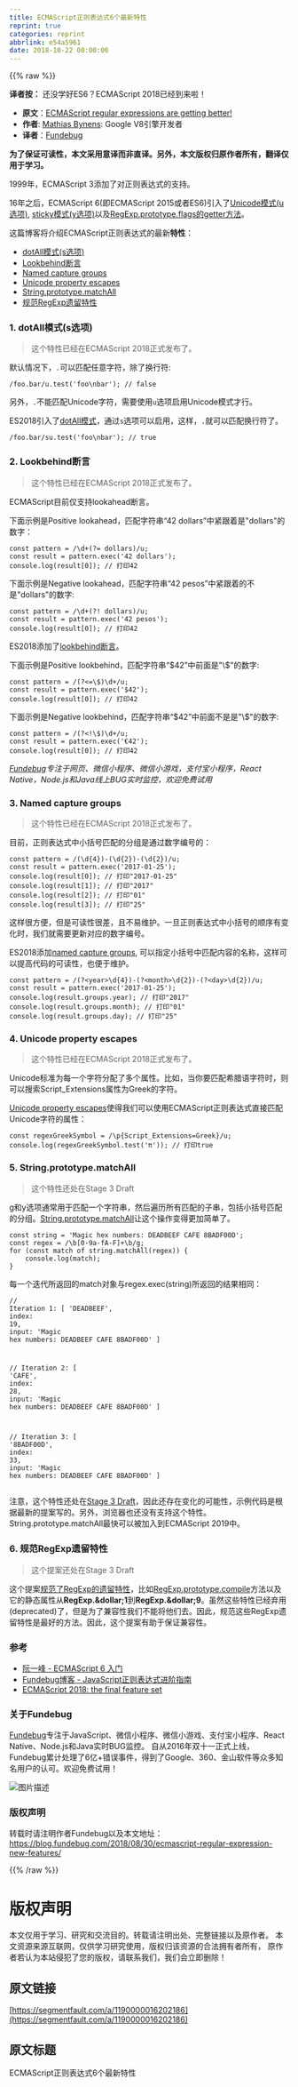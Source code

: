 ```yaml
---
title: ECMAScript正则表达式6个最新特性
reprint: true
categories: reprint
abbrlink: e54a5961
date: 2018-10-22 00:00:00
---
```


{{% raw %}}

                    
<p><strong>译者按：</strong> 还没学好ES6？ECMAScript 2018已经到来啦！</p>
<ul>
<li>
<strong>原文</strong>：<a href="https://mathiasbynens.be/notes/es-regexp-proposals" rel="nofollow noreferrer" target="_blank">ECMAScript regular expressions are getting better!</a>
</li>
<li>
<strong>作者</strong>: <a href="https://github.com/mathiasbynens" rel="nofollow noreferrer" target="_blank">Mathias Bynens</a>: Google V8引擎开发者</li>
<li>
<strong>译者</strong>：<a href="https://www.fundebug.com/" rel="nofollow noreferrer" target="_blank">Fundebug</a>
</li>
</ul>
<p><strong>为了保证可读性，本文采用意译而非直译。另外，本文版权归原作者所有，翻译仅用于学习。</strong></p>
<p>1999年，ECMAScript 3添加了对正则表达式的支持。</p>
<p>16年之后，ECMAScript 6(即ECMAScript 2015或者ES6)引入了<a href="https://mathiasbynens.be/notes/es6-unicode-regex" rel="nofollow noreferrer" target="_blank">Unicode模式(u选项)</a>, <a href="https://developer.mozilla.org/en-US/docs/Web/JavaScript/Reference/Global_Objects/RegExp/sticky#Description" rel="nofollow noreferrer" target="_blank">sticky模式(y选项)</a>以及<a href="https://developer.mozilla.org/en-US/docs/Web/JavaScript/Reference/Global_Objects/RegExp/flags" rel="nofollow noreferrer" target="_blank">RegExp.prototype.flags的getter方法</a>。</p>
<p>这篇博客将介绍ECMAScript正则表达式的最新<strong>特性</strong>：</p>
<ul>
<li><a href="https://mathiasbynens.be/notes/es-regexp-proposals#dotAll" rel="nofollow noreferrer" target="_blank">dotAll模式(s选项)</a></li>
<li><a href="https://mathiasbynens.be/notes/es-regexp-proposals#lookbehinds" rel="nofollow noreferrer" target="_blank">Lookbehind断言</a></li>
<li><a href="https://mathiasbynens.be/notes/es-regexp-proposals#named-capture-groups" rel="nofollow noreferrer" target="_blank">Named capture groups</a></li>
<li><a href="https://mathiasbynens.be/notes/es-regexp-proposals#unicode-property-escapes" rel="nofollow noreferrer" target="_blank">Unicode property escapes</a></li>
<li><a href="https://mathiasbynens.be/notes/es-regexp-proposals#matchAll" rel="nofollow noreferrer" target="_blank">String.prototype.matchAll</a></li>
<li><a href="https://mathiasbynens.be/notes/es-regexp-proposals#legacy" rel="nofollow noreferrer" target="_blank">规范RegExp遗留特性</a></li>
</ul>
<h3 id="articleHeader0">1. dotAll模式(s选项)</h3>
<blockquote>这个特性已经在ECMAScript 2018正式发布了。</blockquote>
<p>默认情况下，<code>.</code>可以匹配任意字符，除了换行符:</p>
<div class="widget-codetool" style="display:none;">
      <div class="widget-codetool--inner">
      <span class="selectCode code-tool" data-toggle="tooltip" data-placement="top" title="" data-original-title="全选"></span>
      <span type="button" class="copyCode code-tool" data-toggle="tooltip" data-placement="top" data-clipboard-text="/foo.bar/u.test('foo\nbar'); // false" title="" data-original-title="复制"></span>
      <span type="button" class="saveToNote code-tool" data-toggle="tooltip" data-placement="top" title="" data-original-title="放进笔记"></span>
      </div>
      </div><pre class="javascript hljs"><code class="javascript" style="word-break: break-word; white-space: initial;">/foo.bar/u.test(<span class="hljs-string">'foo\nbar'</span>); <span class="hljs-comment">// false</span></code></pre>
<p>另外，<code>.</code>不能匹配Unicode字符，需要使用<code>u</code>选项启用Unicode模式才行。</p>
<p>ES2018引入了<a href="https://github.com/tc39/proposal-regexp-dotall-flag" rel="nofollow noreferrer" target="_blank">dotAll模式</a>，通过<code>s</code>选项可以启用，这样，<code>.</code>就可以匹配换行符了。</p>
<div class="widget-codetool" style="display:none;">
      <div class="widget-codetool--inner">
      <span class="selectCode code-tool" data-toggle="tooltip" data-placement="top" title="" data-original-title="全选"></span>
      <span type="button" class="copyCode code-tool" data-toggle="tooltip" data-placement="top" data-clipboard-text="/foo.bar/su.test('foo\nbar'); // true" title="" data-original-title="复制"></span>
      <span type="button" class="saveToNote code-tool" data-toggle="tooltip" data-placement="top" title="" data-original-title="放进笔记"></span>
      </div>
      </div><pre class="javascript hljs"><code class="javascript" style="word-break: break-word; white-space: initial;">/foo.bar/su.test(<span class="hljs-string">'foo\nbar'</span>); <span class="hljs-comment">// true</span></code></pre>
<h3 id="articleHeader1">2. Lookbehind断言</h3>
<blockquote>这个特性已经在ECMAScript 2018正式发布了。</blockquote>
<p>ECMAScript目前仅支持lookahead断言。</p>
<p>下面示例是Positive lookahead，匹配字符串“42 dollars”中紧跟着是"dollars"的数字：</p>
<div class="widget-codetool" style="display:none;">
      <div class="widget-codetool--inner">
      <span class="selectCode code-tool" data-toggle="tooltip" data-placement="top" title="" data-original-title="全选"></span>
      <span type="button" class="copyCode code-tool" data-toggle="tooltip" data-placement="top" data-clipboard-text="const pattern = /\d+(?= dollars)/u;
const result = pattern.exec('42 dollars');
console.log(result[0]); // 打印42" title="" data-original-title="复制"></span>
      <span type="button" class="saveToNote code-tool" data-toggle="tooltip" data-placement="top" title="" data-original-title="放进笔记"></span>
      </div>
      </div><pre class="javascript hljs"><code class="javascript"><span class="hljs-keyword">const</span> pattern = <span class="hljs-regexp">/\d+(?= dollars)/u</span>;
<span class="hljs-keyword">const</span> result = pattern.exec(<span class="hljs-string">'42 dollars'</span>);
<span class="hljs-built_in">console</span>.log(result[<span class="hljs-number">0</span>]); <span class="hljs-comment">// 打印42</span></code></pre>
<p>下面示例是Negative lookahead，匹配字符串“42 pesos”中紧跟着的不是"dollars"的数字:</p>
<div class="widget-codetool" style="display:none;">
      <div class="widget-codetool--inner">
      <span class="selectCode code-tool" data-toggle="tooltip" data-placement="top" title="" data-original-title="全选"></span>
      <span type="button" class="copyCode code-tool" data-toggle="tooltip" data-placement="top" data-clipboard-text="const pattern = /\d+(?! dollars)/u;
const result = pattern.exec('42 pesos');
console.log(result[0]); // 打印42" title="" data-original-title="复制"></span>
      <span type="button" class="saveToNote code-tool" data-toggle="tooltip" data-placement="top" title="" data-original-title="放进笔记"></span>
      </div>
      </div><pre class="javascript hljs"><code class="javascript"><span class="hljs-keyword">const</span> pattern = <span class="hljs-regexp">/\d+(?! dollars)/u</span>;
<span class="hljs-keyword">const</span> result = pattern.exec(<span class="hljs-string">'42 pesos'</span>);
<span class="hljs-built_in">console</span>.log(result[<span class="hljs-number">0</span>]); <span class="hljs-comment">// 打印42</span></code></pre>
<p>ES2018添加了<a href="https://github.com/tc39/proposal-regexp-lookbehind" rel="nofollow noreferrer" target="_blank">lookbehind断言</a>。</p>
<p>下面示例是Positive lookbehind，匹配字符串“$42”中前面是"\$"的数字:</p>
<div class="widget-codetool" style="display:none;">
      <div class="widget-codetool--inner">
      <span class="selectCode code-tool" data-toggle="tooltip" data-placement="top" title="" data-original-title="全选"></span>
      <span type="button" class="copyCode code-tool" data-toggle="tooltip" data-placement="top" data-clipboard-text="const pattern = /(?<=\$)\d+/u;
const result = pattern.exec('$42');
console.log(result[0]); // 打印42" title="" data-original-title="复制"></span>
      <span type="button" class="saveToNote code-tool" data-toggle="tooltip" data-placement="top" title="" data-original-title="放进笔记"></span>
      </div>
      </div><pre class="javascript hljs"><code class="javascript"><span class="hljs-keyword">const</span> pattern = <span class="hljs-regexp">/(?&lt;=\$)\d+/u</span>;
<span class="hljs-keyword">const</span> result = pattern.exec(<span class="hljs-string">'$42'</span>);
<span class="hljs-built_in">console</span>.log(result[<span class="hljs-number">0</span>]); <span class="hljs-comment">// 打印42</span></code></pre>
<p>下面示例是Negative lookbehind，匹配字符串“$42”中前面不是是"\$"的数字:</p>
<div class="widget-codetool" style="display:none;">
      <div class="widget-codetool--inner">
      <span class="selectCode code-tool" data-toggle="tooltip" data-placement="top" title="" data-original-title="全选"></span>
      <span type="button" class="copyCode code-tool" data-toggle="tooltip" data-placement="top" data-clipboard-text="const pattern = /(?<!\$)\d+/u;
const result = pattern.exec('€42');
console.log(result[0]); // 打印42" title="" data-original-title="复制"></span>
      <span type="button" class="saveToNote code-tool" data-toggle="tooltip" data-placement="top" title="" data-original-title="放进笔记"></span>
      </div>
      </div><pre class="javascript hljs"><code class="javascript"><span class="hljs-keyword">const</span> pattern = <span class="hljs-regexp">/(?&lt;!\$)\d+/u</span>;
<span class="hljs-keyword">const</span> result = pattern.exec(<span class="hljs-string">'€42'</span>);
<span class="hljs-built_in">console</span>.log(result[<span class="hljs-number">0</span>]); <span class="hljs-comment">// 打印42</span></code></pre>
<p><em><a href="https://www.fundebug.com/" rel="nofollow noreferrer" target="_blank">Fundebug</a>专注于网页、微信小程序、微信小游戏，支付宝小程序，React Native，Node.js和Java线上BUG实时监控，欢迎免费试用</em></p>
<h3 id="articleHeader2">3. Named capture groups</h3>
<blockquote>这个特性已经在ECMAScript 2018正式发布了。</blockquote>
<p>目前，正则表达式中小括号匹配的分组是通过数字编号的：</p>
<div class="widget-codetool" style="display:none;">
      <div class="widget-codetool--inner">
      <span class="selectCode code-tool" data-toggle="tooltip" data-placement="top" title="" data-original-title="全选"></span>
      <span type="button" class="copyCode code-tool" data-toggle="tooltip" data-placement="top" data-clipboard-text="const pattern = /(\d{4})-(\d{2})-(\d{2})/u;
const result = pattern.exec('2017-01-25');
console.log(result[0]); // 打印&quot;2017-01-25&quot;
console.log(result[1]); // 打印&quot;2017&quot;
console.log(result[2]); // 打印&quot;01&quot;
console.log(result[3]); // 打印&quot;25&quot;" title="" data-original-title="复制"></span>
      <span type="button" class="saveToNote code-tool" data-toggle="tooltip" data-placement="top" title="" data-original-title="放进笔记"></span>
      </div>
      </div><pre class="javascript hljs"><code class="javascript"><span class="hljs-keyword">const</span> pattern = <span class="hljs-regexp">/(\d{4})-(\d{2})-(\d{2})/u</span>;
<span class="hljs-keyword">const</span> result = pattern.exec(<span class="hljs-string">'2017-01-25'</span>);
<span class="hljs-built_in">console</span>.log(result[<span class="hljs-number">0</span>]); <span class="hljs-comment">// 打印"2017-01-25"</span>
<span class="hljs-built_in">console</span>.log(result[<span class="hljs-number">1</span>]); <span class="hljs-comment">// 打印"2017"</span>
<span class="hljs-built_in">console</span>.log(result[<span class="hljs-number">2</span>]); <span class="hljs-comment">// 打印"01"</span>
<span class="hljs-built_in">console</span>.log(result[<span class="hljs-number">3</span>]); <span class="hljs-comment">// 打印"25"</span></code></pre>
<p>这样很方便，但是可读性很差，且不易维护。一旦正则表达式中小括号的顺序有变化时，我们就需要更新对应的数字编号。</p>
<p>ES2018添加<a href="https://github.com/tc39/proposal-regexp-named-groups" rel="nofollow noreferrer" target="_blank">named capture groups</a>, 可以指定小括号中匹配内容的名称，这样可以提高代码的可读性，也便于维护。</p>
<div class="widget-codetool" style="display:none;">
      <div class="widget-codetool--inner">
      <span class="selectCode code-tool" data-toggle="tooltip" data-placement="top" title="" data-original-title="全选"></span>
      <span type="button" class="copyCode code-tool" data-toggle="tooltip" data-placement="top" data-clipboard-text="const pattern = /(?<year>\d{4})-(?<month>\d{2})-(?<day>\d{2})/u;
const result = pattern.exec('2017-01-25');
console.log(result.groups.year); // 打印&quot;2017&quot;
console.log(result.groups.month); // 打印&quot;01&quot;
console.log(result.groups.day); // 打印&quot;25&quot;" title="" data-original-title="复制"></span>
      <span type="button" class="saveToNote code-tool" data-toggle="tooltip" data-placement="top" title="" data-original-title="放进笔记"></span>
      </div>
      </div><pre class="javascript hljs"><code class="javascript"><span class="hljs-keyword">const</span> pattern = <span class="hljs-regexp">/(?&lt;year&gt;\d{4})-(?&lt;month&gt;\d{2})-(?&lt;day&gt;\d{2})/u</span>;
<span class="hljs-keyword">const</span> result = pattern.exec(<span class="hljs-string">'2017-01-25'</span>);
<span class="hljs-built_in">console</span>.log(result.groups.year); <span class="hljs-comment">// 打印"2017"</span>
<span class="hljs-built_in">console</span>.log(result.groups.month); <span class="hljs-comment">// 打印"01"</span>
<span class="hljs-built_in">console</span>.log(result.groups.day); <span class="hljs-comment">// 打印"25"</span></code></pre>
<h3 id="articleHeader3">4. Unicode property escapes</h3>
<blockquote>这个特性已经在ECMAScript 2018正式发布了。</blockquote>
<p>Unicode标准为每一个字符分配了多个属性。比如，当你要匹配希腊语字符时，则可以搜索Script_Extensions属性为Greek的字符。</p>
<p><a href="https://mathiasbynens.be/notes/es-unicode-property-escapes" rel="nofollow noreferrer" target="_blank">Unicode property escapes</a>使得我们可以使用ECMAScript正则表达式直接匹配Unicode字符的属性：</p>
<div class="widget-codetool" style="display:none;">
      <div class="widget-codetool--inner">
      <span class="selectCode code-tool" data-toggle="tooltip" data-placement="top" title="" data-original-title="全选"></span>
      <span type="button" class="copyCode code-tool" data-toggle="tooltip" data-placement="top" data-clipboard-text="const regexGreekSymbol = /\p{Script_Extensions=Greek}/u;
console.log(regexGreekSymbol.test('π')); // 打印true" title="" data-original-title="复制"></span>
      <span type="button" class="saveToNote code-tool" data-toggle="tooltip" data-placement="top" title="" data-original-title="放进笔记"></span>
      </div>
      </div><pre class="javascript hljs"><code class="javascript"><span class="hljs-keyword">const</span> regexGreekSymbol = <span class="hljs-regexp">/\p{Script_Extensions=Greek}/u</span>;
<span class="hljs-built_in">console</span>.log(regexGreekSymbol.test(<span class="hljs-string">'π'</span>)); <span class="hljs-comment">// 打印true</span></code></pre>
<h3 id="articleHeader4">5. String.prototype.matchAll</h3>
<blockquote>这个特性还处在Stage 3 Draft</blockquote>
<p>g和y选项通常用于匹配一个字符串，然后遍历所有匹配的子串，包括小括号匹配的分组。<a href="https://github.com/tc39/proposal-string-matchall" rel="nofollow noreferrer" target="_blank">String.prototype.matchAll</a>让这个操作变得更加简单了。</p>
<div class="widget-codetool" style="display:none;">
      <div class="widget-codetool--inner">
      <span class="selectCode code-tool" data-toggle="tooltip" data-placement="top" title="" data-original-title="全选"></span>
      <span type="button" class="copyCode code-tool" data-toggle="tooltip" data-placement="top" data-clipboard-text="const string = 'Magic hex numbers: DEADBEEF CAFE 8BADF00D';
const regex = /\b[0-9a-fA-F]+\b/g;
for (const match of string.matchAll(regex)) {
    console.log(match);
}" title="" data-original-title="复制"></span>
      <span type="button" class="saveToNote code-tool" data-toggle="tooltip" data-placement="top" title="" data-original-title="放进笔记"></span>
      </div>
      </div><pre class="javascript hljs"><code class="javascript"><span class="hljs-keyword">const</span> string = <span class="hljs-string">'Magic hex numbers: DEADBEEF CAFE 8BADF00D'</span>;
<span class="hljs-keyword">const</span> regex = <span class="hljs-regexp">/\b[0-9a-fA-F]+\b/g</span>;
<span class="hljs-keyword">for</span> (<span class="hljs-keyword">const</span> match <span class="hljs-keyword">of</span> string.matchAll(regex)) {
    <span class="hljs-built_in">console</span>.log(match);
}</code></pre>
<p>每一个迭代所返回的match对象与regex.exec(string)所返回的结果相同：</p>
<div class="widget-codetool" style="display:none;">
      <div class="widget-codetool--inner">
      <span class="selectCode code-tool" data-toggle="tooltip" data-placement="top" title="" data-original-title="全选"></span>
      <span type="button" class="copyCode code-tool" data-toggle="tooltip" data-placement="top" data-clipboard-text="// Iteration 1:
[
    'DEADBEEF',
    index: 19,
    input: 'Magic hex numbers: DEADBEEF CAFE 8BADF00D'
]

// Iteration 2:
[
    'CAFE',
    index: 28,
    input: 'Magic hex numbers: DEADBEEF CAFE 8BADF00D'
]

// Iteration 3:
[
    '8BADF00D',
    index: 33,
    input: 'Magic hex numbers: DEADBEEF CAFE 8BADF00D'
]" title="" data-original-title="复制"></span>
      <span type="button" class="saveToNote code-tool" data-toggle="tooltip" data-placement="top" title="" data-original-title="放进笔记"></span>
      </div>
      </div><pre class="javascript hljs"><code class="javascript"><span class="hljs-comment">// Iteration 1:</span>
[
    <span class="hljs-string">'DEADBEEF'</span>,
    <span class="hljs-attr">index</span>: <span class="hljs-number">19</span>,
    <span class="hljs-attr">input</span>: <span class="hljs-string">'Magic hex numbers: DEADBEEF CAFE 8BADF00D'</span>
]

<span class="hljs-comment">// Iteration 2:</span>
[
    <span class="hljs-string">'CAFE'</span>,
    <span class="hljs-attr">index</span>: <span class="hljs-number">28</span>,
    <span class="hljs-attr">input</span>: <span class="hljs-string">'Magic hex numbers: DEADBEEF CAFE 8BADF00D'</span>
]

<span class="hljs-comment">// Iteration 3:</span>
[
    <span class="hljs-string">'8BADF00D'</span>,
    <span class="hljs-attr">index</span>: <span class="hljs-number">33</span>,
    <span class="hljs-attr">input</span>: <span class="hljs-string">'Magic hex numbers: DEADBEEF CAFE 8BADF00D'</span>
]</code></pre>
<p>注意，这个特性还处在<a href="https://tc39.github.io/proposal-string-matchall/" rel="nofollow noreferrer" target="_blank">Stage 3 Draft</a>，因此还存在变化的可能性，示例代码是根据最新的提案写的。另外，浏览器也还没有支持这个特性。String.prototype.matchAll最快可以被加入到ECMAScript 2019中。</p>
<h3 id="articleHeader5">6. 规范RegExp遗留特性</h3>
<blockquote>这个提案还处在Stage 3 Draft</blockquote>
<p>这个提案<a href="https://github.com/tc39/proposal-regexp-legacy-features" rel="nofollow noreferrer" target="_blank">规范了RegExp的遗留特性</a>，比如<a href="https://developer.mozilla.org/en-US/docs/Web/JavaScript/Reference/Global_Objects/RegExp/compile" rel="nofollow noreferrer" target="_blank">RegExp.prototype.compile</a>方法以及它的静态属性从<strong>RegExp.&amp;dollar;1</strong>到<strong>RegExp.&amp;dollar;9</strong>。虽然这些特性已经弃用(deprecated)了，但是为了兼容性我们不能将他们去。因此，规范这些RegExp遗留特性是最好的方法。因此，这个提案有助于保证兼容性。</p>
<h3 id="articleHeader6">参考</h3>
<ul>
<li><a href="http://es6.ruanyifeng.com/" rel="nofollow noreferrer" target="_blank">阮一峰 - ECMAScript 6 入门</a></li>
<li><a href="https://blog.fundebug.com/2018/05/02/advanced_regular_expression/" rel="nofollow noreferrer" target="_blank">Fundebug博客 - JavaScript正则表达式进阶指南</a></li>
<li><a href="http://2ality.com/2017/02/ecmascript-2018.html" rel="nofollow noreferrer" target="_blank">ECMAScript 2018: the final feature set</a></li>
</ul>
<h3 id="articleHeader7">关于Fundebug</h3>
<p><a href="https://www.fundebug.com" rel="nofollow noreferrer" target="_blank">Fundebug</a>专注于JavaScript、微信小程序、微信小游戏、支付宝小程序、React Native、Node.js和Java实时BUG监控。 自从2016年双十一正式上线，Fundebug累计处理了6亿+错误事件，得到了Google、360、金山软件等众多知名用户的认可。欢迎免费试用！</p>
<p><span class="img-wrap"><img src="https://static.alili.tech/img/bVbhe1G?w=400&amp;h=225" src="https://static.alili.tech/img/bVbhe1G?w=400&amp;h=225" alt="图片描述" title="图片描述" style="cursor: pointer; display: inline;"></span></p>
<h3 id="articleHeader8">版权声明</h3>
<p>转载时请注明作者Fundebug以及本文地址：<br><a href="https://blog.fundebug.com/2018/08/30/ecmascript-regular-expression-new-features/" rel="nofollow noreferrer" target="_blank">https://blog.fundebug.com/2018/08/30/ecmascript-regular-expression-new-features/</a></p>

                
{{% /raw %}}

# 版权声明
本文仅用于学习、研究和交流目的。转载请注明出处、完整链接以及原作者。
本文资源来源互联网，仅供学习研究使用，版权归该资源的合法拥有者所有，
原作者若认为本站侵犯了您的版权，请联系我们，我们会立即删除！

## 原文链接
[https://segmentfault.com/a/1190000016202186](https://segmentfault.com/a/1190000016202186)

## 原文标题
ECMAScript正则表达式6个最新特性
